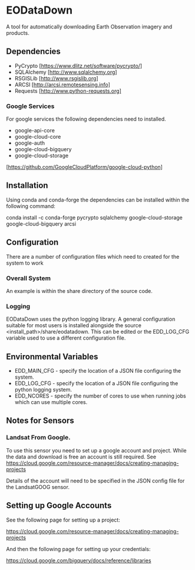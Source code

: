 # EODataDown

A tool for automatically downloading Earth Observation imagery and products.

## Dependencies

* PyCrypto [https://www.dlitz.net/software/pycrypto/]
* SQLAlchemy [http://www.sqlalchemy.org]
* RSGISLib [http://www.rsgislib.org]
* ARCSI [http://arcsi.remotesensing.info]
* Requests [http://www.python-requests.org]

### Google Services
For google services the following dependencies need to installed. 

* google-api-core 
* google-cloud-core
* google-auth
* google-cloud-bigquery
* google-cloud-storage

[https://github.com/GoogleCloudPlatform/google-cloud-python]



## Installation

Using conda and conda-forge the dependencies can be installed within the following command:

conda install -c conda-forge pycrypto sqlalchemy google-cloud-storage google-cloud-bigquery arcsi

## Configuration

There are a number of configuration files which need to created for the system to work

### Overall System

An example is within the share directory of the source code.

### Logging

EODataDown uses the python logging library. A general configuration suitable for most users is installed alongside the source <install_path>/share/eodatadown. This can be edited or the EDD_LOG_CFG variable used to use a different configuration file. 


## Environmental Variables

* EDD_MAIN_CFG - specify the location of a JSON file configuring the system.
* EDD_LOG_CFG - specify the location of a JSON file configuring the python logging system.
* EDD_NCORES - specify the number of cores to use when running jobs which can use multiple cores.


## Notes for Sensors

### Landsat From Google.
To use this sensor you need to set up a google account and project. While the data and download is free an account is still required. See https://cloud.google.com/resource-manager/docs/creating-managing-projects

Details of the account will need to be specified in the JSON config file for the LandsatGOOG sensor.


## Setting up Google Accounts

See the following page for setting up a project: 

https://cloud.google.com/resource-manager/docs/creating-managing-projects 

And then the following page for setting up your credentials:
  
https://cloud.google.com/bigquery/docs/reference/libraries

